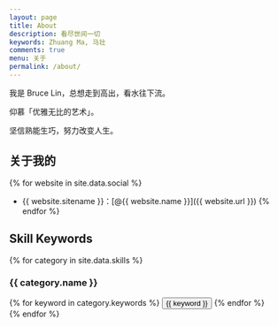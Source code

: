 ```yaml
---
layout: page
title: About
description: 看尽世间一切
keywords: Zhuang Ma, 马壮
comments: true
menu: 关于
permalink: /about/
---
```


我是 Bruce Lin，总想走到高出，看水往下流。

仰慕「优雅无比的艺术」。

坚信熟能生巧，努力改变人生。

## 关于我的

{% for website in site.data.social %}
* {{ website.sitename }}：[@{{ website.name }}]({{ website.url }})
{% endfor %}

## Skill Keywords

{% for category in site.data.skills %}
### {{ category.name }}
<div class="btn-inline">
{% for keyword in category.keywords %}
<button class="btn btn-outline" type="button">{{ keyword }}</button>
{% endfor %}
</div>
{% endfor %}
